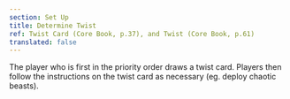 ```yaml
---
section: Set Up
title: Determine Twist
ref: Twist Card (Core Book, p.37), and Twist (Core Book, p.61)
translated: false
---
```


The player who is first in the priority order draws a twist card. Players then follow the instructions on the twist card as necessary (eg. deploy chaotic beasts).